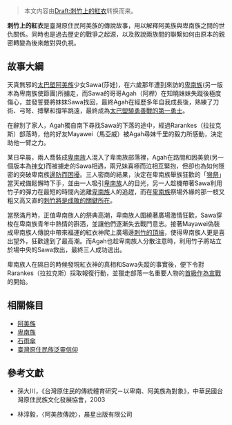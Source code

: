 > 本文内容由[Draft:刺竹上的紅衣](https://zh.wikipedia.org/wiki/Draft:刺竹上的紅衣)转换而来。


**刺竹上的紅衣**是臺灣原住民阿美族的傳說故事，用以解釋阿美族與卑南族之間的世仇關係。同時也是過去歷史的戰爭之起源，以及敘說兩族間的聯繫如何由原本的親密轉變為後來敵對與仇視。

## 故事大綱

天真無邪的[太巴塱](../Page/太巴塱部落.md "wikilink")[阿美族](../Page/阿美族.md "wikilink")少女Sawa(莎娃)，在六歲那年遭到來訪的[卑南族](../Page/卑南族.md "wikilink")(另一版本為卑南族使節團)所擄走，而Sawa的哥哥Agah（阿桿）在知曉妹妹失蹤後極度傷心，並發誓要將妹妹Sawa找回，最終Agah在經歷多年自我成長後，熟練了刀術、弓弩、搏擊和撐竿跳遠，最終成為[太巴塱驍勇善戰的第一勇士](../Page/太巴塱部落.md "wikilink")。

在辭別了家人，Agah獨自南下尋找Sawa的下落的途中，經過Rarankes（拉拉克斯）部落時，他的好友Mayawei（馬亞威）被Agah尋妹千里的毅力所感動，決定助他一臂之力。

某日早晨，兩人喬裝成[卑南族](../Page/卑南族.md "wikilink")人混入了卑南族部落裡，Agah在路間和因美貌(另一個版本為[神女](https://zh.wikipedia.org/wiki/聖女 "wikilink"))而被擄走的Sawa相遇，兩兄妹喜極而泣相互緊抱，但卻也為如何隱密的突破卑南族[邊防而困擾](https://zh.wikipedia.org/wiki/邊防 "wikilink")。三人密商的結果，決定在卑南族舉族狂歡的「[猴祭](https://zh.wikipedia.org/wiki/猴祭 "wikilink")」當天戒備鬆懈時下手，並由一人吸引[卑南族](../Page/卑南族.md "wikilink")人的目光，另一人趁機帶著Sawa利用竹子的彈力在最短的時間內逃離[卑南族](../Page/卑南族.md "wikilink")人的追趕，而在[卑南族](../Page/卑南族.md "wikilink")祭場外緣的那一枝又粗又高又直的[刺竹將是成敗的關鍵所在](../Page/簕竹.md "wikilink")。

當祭滿月時，正值卑南族人的祭典高潮，卑南族人圍繞著廣場激情狂歡，Sawa穿梭在卑南族青年中熱情的斟酒，並讓他們逐漸失去戰鬥意志。接著Mayawei偽裝成卑南族人傳說中帶來福運的紅衣神爬上廣場邊[刺竹的頂端](../Page/簕竹.md "wikilink")，使得卑南族人更是喜出望外，狂歡達到了最高潮。而Agah也趁卑南族人分散注意時，利用竹子將站立於場中央的Sawa救出，最終三人成功逃出。

卑南族人在隔日的時候發現紅衣神的真相和Sawa失蹤的事實後，便下令對Rarankes（拉拉克斯）採取報復行動，並獵走部落一名重要人物的[首級作為](https://zh.wikipedia.org/wiki/首級 "wikilink")[宣戰](../Page/宣戰.md "wikilink")的開始。

## 相關條目

  - [阿美族](../Page/阿美族.md "wikilink")
  - [卑南族](../Page/卑南族.md "wikilink")
  - [石雨傘](../Page/石雨傘.md "wikilink")
  - [臺灣原住民族泛靈信仰](https://zh.wikipedia.org/wiki/臺灣原住民族泛靈信仰#卑南族 "wikilink")

## 參考文獻

  - 孫大川，《台灣原住民的傳統體育研究－以卑南、阿美族為對象》，中華民國台灣原住民族文化發展協會，2003

<!-- end list -->

  - 林淳毅，〈阿美族傳說〉，晨星出版有限公司